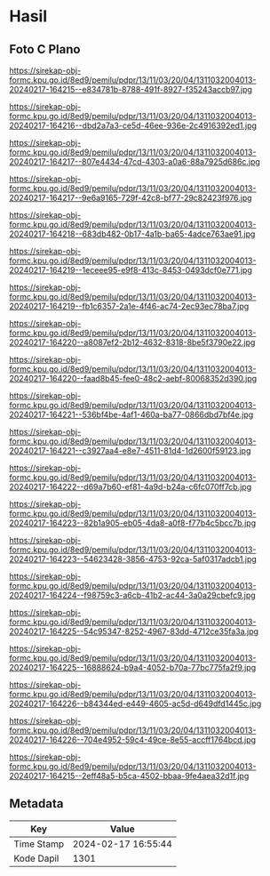 # Hasil

## Foto C Plano

https://sirekap-obj-formc.kpu.go.id/8ed9/pemilu/pdpr/13/11/03/20/04/1311032004013-20240217-164215--e834781b-8788-491f-8927-f35243accb97.jpg

https://sirekap-obj-formc.kpu.go.id/8ed9/pemilu/pdpr/13/11/03/20/04/1311032004013-20240217-164216--dbd2a7a3-ce5d-46ee-936e-2c4916392ed1.jpg

https://sirekap-obj-formc.kpu.go.id/8ed9/pemilu/pdpr/13/11/03/20/04/1311032004013-20240217-164217--807e4434-47cd-4303-a0a6-88a7925d686c.jpg

https://sirekap-obj-formc.kpu.go.id/8ed9/pemilu/pdpr/13/11/03/20/04/1311032004013-20240217-164217--9e6a9165-729f-42c8-bf77-29c82423f976.jpg

https://sirekap-obj-formc.kpu.go.id/8ed9/pemilu/pdpr/13/11/03/20/04/1311032004013-20240217-164218--683db482-0b17-4a1b-ba65-4adce763ae91.jpg

https://sirekap-obj-formc.kpu.go.id/8ed9/pemilu/pdpr/13/11/03/20/04/1311032004013-20240217-164219--1eceee95-e9f8-413c-8453-0493dcf0e771.jpg

https://sirekap-obj-formc.kpu.go.id/8ed9/pemilu/pdpr/13/11/03/20/04/1311032004013-20240217-164219--fb1c6357-2a1e-4f46-ac74-2ec93ec78ba7.jpg

https://sirekap-obj-formc.kpu.go.id/8ed9/pemilu/pdpr/13/11/03/20/04/1311032004013-20240217-164220--a8087ef2-2b12-4632-8318-8be5f3790e22.jpg

https://sirekap-obj-formc.kpu.go.id/8ed9/pemilu/pdpr/13/11/03/20/04/1311032004013-20240217-164220--faad8b45-fee0-48c2-aebf-80068352d390.jpg

https://sirekap-obj-formc.kpu.go.id/8ed9/pemilu/pdpr/13/11/03/20/04/1311032004013-20240217-164221--536bf4be-4af1-460a-ba77-0866dbd7bf4e.jpg

https://sirekap-obj-formc.kpu.go.id/8ed9/pemilu/pdpr/13/11/03/20/04/1311032004013-20240217-164221--c3927aa4-e8e7-4511-81d4-1d2600f59123.jpg

https://sirekap-obj-formc.kpu.go.id/8ed9/pemilu/pdpr/13/11/03/20/04/1311032004013-20240217-164222--d69a7b60-ef81-4a9d-b24a-c6fc070ff7cb.jpg

https://sirekap-obj-formc.kpu.go.id/8ed9/pemilu/pdpr/13/11/03/20/04/1311032004013-20240217-164223--82b1a905-eb05-4da8-a0f8-f77b4c5bcc7b.jpg

https://sirekap-obj-formc.kpu.go.id/8ed9/pemilu/pdpr/13/11/03/20/04/1311032004013-20240217-164223--54623428-3856-4753-92ca-5af0317adcb1.jpg

https://sirekap-obj-formc.kpu.go.id/8ed9/pemilu/pdpr/13/11/03/20/04/1311032004013-20240217-164224--f98759c3-a6cb-41b2-ac44-3a0a29cbefc9.jpg

https://sirekap-obj-formc.kpu.go.id/8ed9/pemilu/pdpr/13/11/03/20/04/1311032004013-20240217-164225--54c95347-8252-4967-83dd-4712ce35fa3a.jpg

https://sirekap-obj-formc.kpu.go.id/8ed9/pemilu/pdpr/13/11/03/20/04/1311032004013-20240217-164225--16888624-b9a4-4052-b70a-77bc775fa2f9.jpg

https://sirekap-obj-formc.kpu.go.id/8ed9/pemilu/pdpr/13/11/03/20/04/1311032004013-20240217-164226--b84344ed-e449-4605-ac5d-d649dfd1445c.jpg

https://sirekap-obj-formc.kpu.go.id/8ed9/pemilu/pdpr/13/11/03/20/04/1311032004013-20240217-164226--704e4952-59c4-49ce-8e55-accff1764bcd.jpg

https://sirekap-obj-formc.kpu.go.id/8ed9/pemilu/pdpr/13/11/03/20/04/1311032004013-20240217-164215--2eff48a5-b5ca-4502-bbaa-9fe4aea32d1f.jpg


## Metadata

| Key        | Value               |
| ---------- | ------------------- |
| Time Stamp | 2024-02-17 16:55:44 |
| Kode Dapil | 1301                |



